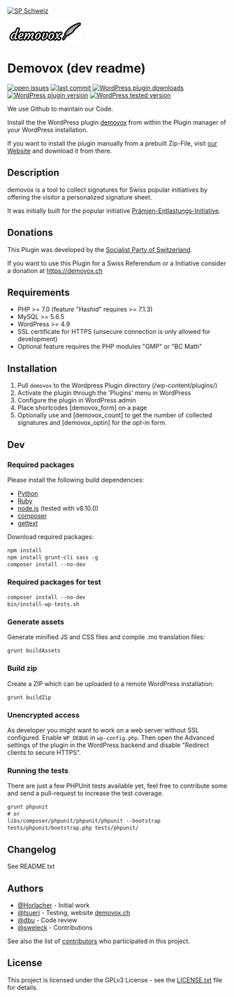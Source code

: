 [![SP Schweiz](https://www.sp-ps.ch/sites/all/themes/sp_ps/logo.png)](https://www.sp-ps.ch)

[![Demovox](assets/logo-demovox-small.png?raw=true "Demovox")](https://demovox.ch)
# Demovox (dev readme)

[![open issues](https://img.shields.io/github/issues/spschweiz/demovox?logo=GitHub)](https://github.com/spschweiz/demovox/issues)
[![last commit](https://img.shields.io/github/last-commit/spschweiz/demovox?logo=GitHub)](https://github.com/spschweiz/demovox/issues)
[![WordPress plugin downloads](https://img.shields.io/wordpress/plugin/dt/demovox?logo=WordPress)](https://wordpress.org/plugins/demovox/)
[![WordPress plugin version](https://img.shields.io/wordpress/plugin/v/demovox?label=plugin&logo=WordPress)](https://wordpress.org/plugins/demovox/)
[![WordPress tested version](https://img.shields.io/wordpress/plugin/tested/demovox?logo=WordPress)](https://wordpress.org/plugins/demovox/)

We use Github to maintain our Code.

Install the the WordPress plugin [demovox](https://wordpress.org/plugins/demovox/) from within the Plugin manager of your WordPress installation.

If you want to install the plugin manually from a prebuilt Zip-File, visit [our Website](https://demovox.ch) and download it from there.

## Description

demovox is a tool to collect signatures for Swiss popular initiatives by offering the visitor a personalized signature sheet.

It was initially built for the popular initiative [Prämien-Entlastungs-Initiative](https://bezahlbare-praemien.ch).

## Donations

This Plugin was developed by the [Socialist Party of Switzerland](https://www.sp-ps.ch).

If you want to use this Plugin for a Swiss Referendum or a Initiative consider a donation at https://demovox.ch


## Requirements

* PHP >= 7.0 (feature "Hashid" requires >= 7.1.3)
* MySQL >= 5.6.5
* WordPress >= 4.9
* SSL certificate for HTTPS (unsecure connection is only allowed for development)
* Optional feature requires the PHP modules "GMP" or "BC Math"

## Installation

1. Pull `demovox` to the Wordpress Plugin directory (/wp-content/plugins/)
2. Activate the plugin through the 'Plugins' menu in WordPress
3. Configure the plugin in WordPress admin
4. Place shortcodes [demovox_form] on a page
5. Optionally use and [demovox_count] to get the number of collected signatures and [demovox_optin] for the opt-in form.

## Dev

### Required packages

Please install the following build dependencies:
* [Python](https://www.python.org/)
* [Ruby](https://www.ruby-lang.org/)
* [node.js](https://nodejs.org/) (tested with v8.10.0)
* [composer](https://getcomposer.org/)
* [gettext](https://packages.ubuntu.com/bionic/gettext)

Download required packages:

```
npm install
npm install grunt-cli sass -g
composer install --no-dev
```
### Required packages for test
```
composer install --no-dev
bin/install-wp-tests.sh
```

### Generate assets

Generate minified JS and CSS files and compile .mo translation files:

```
grunt buildAssets
```

### Build zip

Create a ZIP which can be uploaded to a remote WordPress installation:

```
grunt buildZip
```

### Unencrypted access

As developer you might want to work on a web server without SSL configured. Enable `WP_DEBUG` in `wp-config.php`. Then
open the Advanced settings of the plugin in the WordPress backend and disable "Redirect clients to secure HTTPS".

### Running the tests

There are just a few PHPUnit tests available yet, feel free to contribute some and send a pull-request to increase the test coverage.
```
grunt phpunit
# or
libs/composer/phpunit/phpunit/phpunit --bootstrap tests/phpunit/bootstrap.php tests/phpunit/
```

## Changelog

See README.txt

## Authors

- [@Horlacher](https://github.com/Horlacher) - Initial work
- [@tsueri](https://github.com/tsueri) - Testing, website [demovox.ch](https://demovox.ch)
- [@dbu](https://github.com/dbu) - Code review
- [@sweleck](https://github.com/sweleck) - Contributions

See also the list of [contributors](https://github.com/spschweiz/demovox/contributors) who participated in this project.

## License

This project is licensed under the GPLv3 License - see the [LICENSE.txt](LICENSE.txt) file for details.
